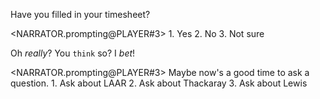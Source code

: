 <ACTOR> Have you filled in your timesheet?

<NARRATOR.prompting@PLAYER#3>
    1. Yes
    2. No
    3. Not sure

<ACTOR> Oh *really*? You `think` so? I _bet_!

<NARRATOR.prompting@PLAYER#3> Maybe now's a good time to ask a question.
    1. Ask about LAAR
    2. Ask about Thackaray
    3. Ask about Lewis

